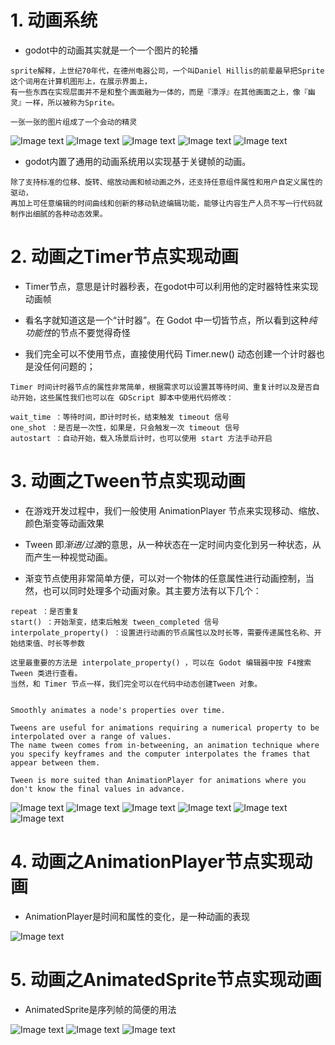 # 1. 动画系统

- godot中的动画其实就是一个一个图片的轮播

```
sprite解释，上世纪70年代，在德州电器公司，一个叫Daniel Hillis的前辈最早把Sprite这个词用在计算机图形上，在展示界面上，
有一些东西在实现层面并不是和整个画面融为一体的，而是『漂浮』在其他画面之上，像『幽灵』一样，所以被称为Sprite。

一张一张的图片组成了一个会动的精灵
```

![Image text](image/animation1.png)
![Image text](image/animation2.png)
![Image text](image/animation3.png)
![Image text](image/animation4.png)
![Image text](image/animation5.png)

- godot内置了通用的动画系统用以实现基于关键帧的动画。

```
除了支持标准的位移、旋转、缩放动画和帧动画之外，还支持任意组件属性和用户自定义属性的驱动，
再加上可任意编辑的时间曲线和创新的移动轨迹编辑功能，能够让内容生产人员不写一行代码就制作出细腻的各种动态效果。
```

# 2. 动画之Timer节点实现动画

- Timer节点，意思是计时器秒表，在godot中可以利用他的定时器特性来实现动画帧

- 看名字就知道这是一个“计时器”。在 Godot 中一切皆节点，所以看到这种*纯功能性*的节点不要觉得奇怪

- 我们完全可以不使用节点，直接使用代码 Timer.new() 动态创建一个计时器也是没任何问题的；

```
Timer 时间计时器节点的属性非常简单，根据需求可以设置其等待时间、重复计时以及是否自动开始，这些属性我们也可以在 GDScript 脚本中使用代码修改：

wait_time ：等待时间，即计时时长，结束触发 timeout 信号
one_shot ：是否是一次性，如果是，只会触发一次 timeout 信号
autostart ：自动开始，载入场景后计时，也可以使用 start 方法手动开启
```

# 3. 动画之Tween节点实现动画

- 在游戏开发过程中，我们一般使用 AnimationPlayer 节点来实现移动、缩放、颜色渐变等动画效果

- Tween 即*渐进/过渡*的意思，从一种状态在一定时间内变化到另一种状态，从而产生一种视觉动画。

- 渐变节点使用非常简单方便，可以对一个物体的任意属性进行动画控制，当然，也可以同时处理多个动画对象。其主要方法有以下几个：

```
repeat ：是否重复
start() ：开始渐变，结束后触发 tween_completed 信号
interpolate_property() ：设置进行动画的节点属性以及时长等，需要传递属性名称、开始结束值、时长等参数

这里最重要的方法是 interpolate_property() ，可以在 Godot 编辑器中按 F4搜索 Tween 类进行查看。
当然，和 Timer 节点一样，我们完全可以在代码中动态创建Tween 对象。


Smoothly animates a node's properties over time.

Tweens are useful for animations requiring a numerical property to be interpolated over a range of values. 
The name tween comes from in-betweening, an animation technique where you specify keyframes and the computer interpolates the frames that appear between them.

Tween is more suited than AnimationPlayer for animations where you don't know the final values in advance. 
```

![Image text](image/animation6.png)
![Image text](image/animation7.png)
![Image text](image/animation8.png)
![Image text](image/animation9.png)
![Image text](image/animation10.png)
![Image text](image/animation11.png)

# 4. 动画之AnimationPlayer节点实现动画

- AnimationPlayer是时间和属性的变化，是一种动画的表现

![Image text](image/animation12.png)

# 5. 动画之AnimatedSprite节点实现动画

- AnimatedSprite是序列帧的简便的用法

![Image text](image/animated1.png)
![Image text](image/animated2.png)
![Image text](image/animated3.png)
